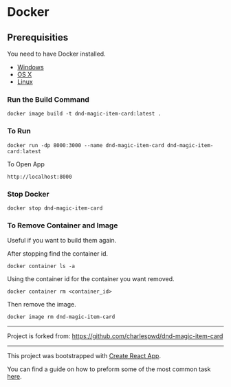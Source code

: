 # Docker

## Prerequisities

You need to have Docker installed.

* [Windows](https://docs.docker.com/windows/started)
* [OS X](https://docs.docker.com/mac/started/)
* [Linux](https://docs.docker.com/linux/started/)

### Run the Build Command

```shell
docker image build -t dnd-magic-item-card:latest .
```

### To Run

```shell
docker run -dp 8000:3000 --name dnd-magic-item-card dnd-magic-item-card:latest
```
To Open App
```shell
http://localhost:8000
```

### Stop Docker

```shell
docker stop dnd-magic-item-card
```

###  To Remove Container and Image
Useful if you want to build them again.

After stopping find the container id.
```shell
docker container ls -a
```

Using the container id for the container you want removed.
```shell
docker container rm <container_id>
```

Then remove the image.
```shell
docker image rm dnd-magic-item-card
```

---

Project is forked from: https://github.com/charlespwd/dnd-magic-item-card

---

This project was bootstrapped with [Create React App](https://github.com/facebookincubator/create-react-app).

You can find a guide on how to preform some of the most common task [here](https://github.com/facebook/create-react-app/blob/main/packages/cra-template/template/README.md).
